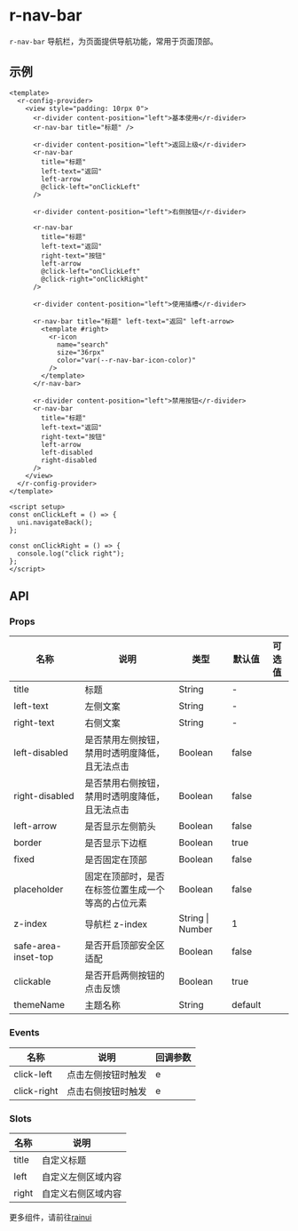 <script setup>
  import {pathName} from '../components/hooks/usePath'
  pathName.value = 'pages/example/nar-bar/nar-bar'
 </script>

# r-nav-bar

`r-nav-bar` 导航栏，为页面提供导航功能，常用于页面顶部。

## 示例

```vue
<template>
  <r-config-provider>
    <view style="padding: 10rpx 0">
      <r-divider content-position="left">基本使用</r-divider>
      <r-nav-bar title="标题" />

      <r-divider content-position="left">返回上级</r-divider>
      <r-nav-bar
        title="标题"
        left-text="返回"
        left-arrow
        @click-left="onClickLeft"
      />

      <r-divider content-position="left">右侧按钮</r-divider>

      <r-nav-bar
        title="标题"
        left-text="返回"
        right-text="按钮"
        left-arrow
        @click-left="onClickLeft"
        @click-right="onClickRight"
      />

      <r-divider content-position="left">使用插槽</r-divider>

      <r-nav-bar title="标题" left-text="返回" left-arrow>
        <template #right>
          <r-icon
            name="search"
            size="36rpx"
            color="var(--r-nav-bar-icon-color)"
          />
        </template>
      </r-nav-bar>

      <r-divider content-position="left">禁用按钮</r-divider>
      <r-nav-bar
        title="标题"
        left-text="返回"
        right-text="按钮"
        left-arrow
        left-disabled
        right-disabled
      />
    </view>
  </r-config-provider>
</template>

<script setup>
const onClickLeft = () => {
  uni.navigateBack();
};

const onClickRight = () => {
  console.log("click right");
};
</script>
```

## API

### Props

| 名称                | 说明                                               | 类型             | 默认值  | 可选值 |
| ------------------- | -------------------------------------------------- | ---------------- | ------- | ------ |
| title               | 标题                                               | String           | -       |        |
| left-text           | 左侧文案                                           | String           | -       |        |
| right-text          | 右侧文案                                           | String           | -       |        |
| left-disabled       | 是否禁用左侧按钮，禁用时透明度降低，且无法点击     | Boolean          | false   |        |
| right-disabled      | 是否禁用右侧按钮，禁用时透明度降低，且无法点击     | Boolean          | false   |        |
| left-arrow          | 是否显示左侧箭头                                   | Boolean          | false   |        |
| border              | 是否显示下边框                                     | Boolean          | true    |        |
| fixed               | 是否固定在顶部                                     | Boolean          | false   |        |
| placeholder         | 固定在顶部时，是否在标签位置生成一个等高的占位元素 | Boolean          | false   |        |
| z-index             | 导航栏 z-index                                     | String \| Number | 1       |        |
| safe-area-inset-top | 是否开启顶部安全区适配                             | Boolean          | false   |        |
| clickable           | 是否开启两侧按钮的点击反馈                         | Boolean          | true    |        |
| themeName           | 主题名称                                           | String           | default |        |

### Events

| 名称        | 说明               | 回调参数 |
| ----------- | ------------------ | -------- |
| click-left  | 点击左侧按钮时触发 | e        |
| click-right | 点击右侧按钮时触发 | e        |

### Slots

| 名称  | 说明               |
| ----- | ------------------ |
| title | 自定义标题         |
| left  | 自定义左侧区域内容 |
| right | 自定义右侧区域内容 |

更多组件，请前往[rainui](https://ext.dcloud.net.cn/plugin?id=19701)
